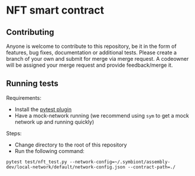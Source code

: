 # NFT smart contract

## Contributing 

Anyone is welcome to contribute to this repository, be it in the form of features, bug fixes, documentation or additional
tests. 
Please create a branch of your own and submit for merge via merge request. A codeowner will be assigned your merge request
and provide feedback/merge it. 

## Running tests

Requirements:
- Install the [pytest plugin](https://iportal.symbiont.io/sdk_docs/docs/testing/index/index.html)
- Have a mock-network running (we recommend using `sym` to get a mock network up and running quickly)

Steps: 
- Change directory to the root of this repository
- Run the following command:
```shell
pytest test/nft_test.py --network-config=~/.symbiont/assembly-dev/local-network/default/network-config.json --contract-path=./
```

